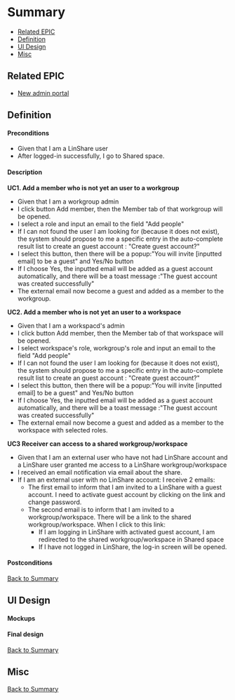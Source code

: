 # Summary

* [Related EPIC](#related-epic)
* [Definition](#definition)
* [UI Design](#ui-design)
* [Misc](#misc)

## Related EPIC

* [New admin portal](./README.md)

## Definition

#### Preconditions

* Given that I am a LinShare user 
* After logged-in successfully, I go to Shared space.

#### Description

**UC1. Add a member who is not yet an user to a workgroup**

- Given that I am a workgroup admin
- I click button Add member, then the Member tab of that workgroup will be opened.
- I select a role and input an email to the field "Add people"
- If I can not found the user I am looking for (because it does not exist), the system should propose to me a specific entry in the auto-complete result list to create an guest account : "Create guest account?" 
- I select this button, then there will be a popup:"You will invite [inputted email] to be a guest" and Yes/No button
- If I choose Yes, the inputted email will be added as a guest account automatically, and there will be a toast message :"The guest account was created successfully"
- The external email now become a guest and added as a member to the workgroup.

**UC2. Add a member who is not yet an user to a workspace**

- Given that I am a workspacd's admin
- I click button Add member, then the Member tab of that workspace will be opened.
- I select workspace's role, workgroup's role and input an email to the field "Add people"
- If I can not found the user I am looking for (because it does not exist), the system should propose to me a specific entry in the auto-complete result list to create an guest account : "Create guest account?"
- I select this button, then there will be a popup:"You will invite [inputted email] to be a guest" and Yes/No button
- If I choose Yes, the inputted email will be added as a guest account automatically, and there will be a toast message :"The guest account was created successfully"
- The external email now become a guest and added as a member to the workspace with selected roles.

**UC3 Receiver can access to a shared workgroup/workspace**

- Given that I am an external user who have not had LinShare account and a LinShare user granted me access to a LinShare workgroup/workspace
- I received an email notification via email about the share.
- If I am an external user with no LinShare account: I receive 2 emails:
   - The first email to inform that I am invited to a LinShare with a guest account. I need to activate guest account by clicking on the link and change password. 
   - The second email is to inform that I am invited to a workgroup/workspace. There will be a link to the shared workgroup/workspace. When I click to this link:
      - If I am logging in LinShare with activated guest account, I am redirected to the shared workgroup/workspace in Shared space
      - If I have not logged in LinShare, the log-in screen will be opened.

#### Postconditions

[Back to Summary](#summary)

## UI Design

#### Mockups

#### Final design


[Back to Summary](#summary)
## Misc

[Back to Summary](#summary)
